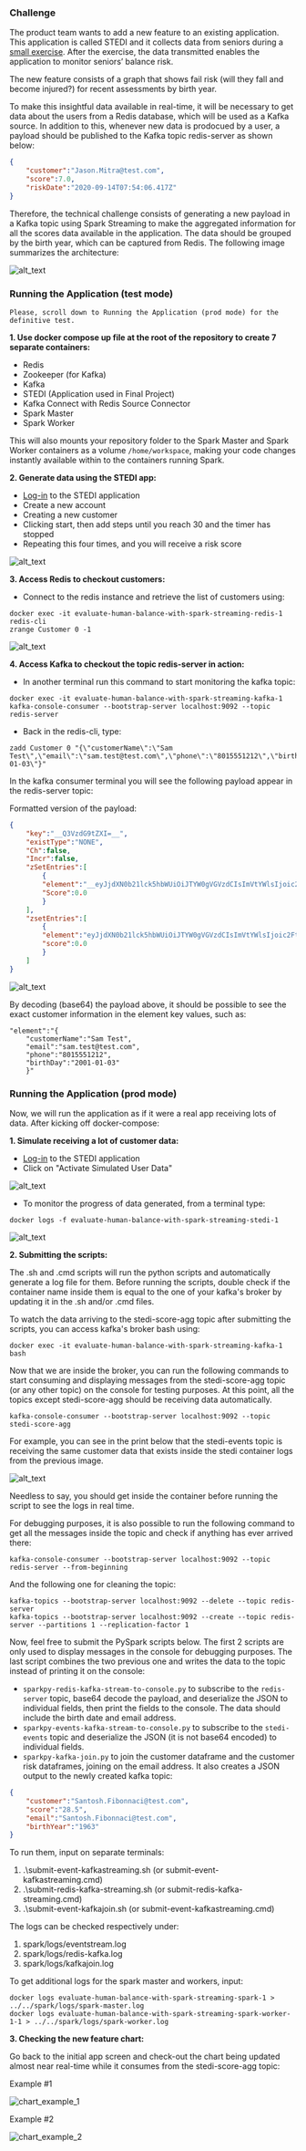 ### Challenge

The product team wants to add a new feature to an existing application. This application is called STEDI and it collects data from seniors during a [small exercise](https://youtu.be/XosjuXTCGeg). After the exercise, the data transmitted enables the application to monitor seniors’ balance risk. 

The new feature consists of a graph that shows fail risk (will they fall and become injured?) for recent assessments by birth year.

To make this insightful data available in real-time, it will be necessary to get data about the users from a Redis database, which will be used as a Kafka source. In addition to this, whenever new data is prodocued by a user, a payload should be published to the Kafka topic redis-server as shown below:

```json
{
    "customer":"Jason.Mitra@test.com",
    "score":7.0,
    "riskDate":"2020-09-14T07:54:06.417Z"
}
```

Therefore, the technical challenge consists of generating a new payload in a Kafka topic using Spark Streaming to make the aggregated information for all the scores data available in the application. The data should be grouped by the birth year, which can be captured from Redis. The following image summarizes the architecture:

![alt_text](./images/arch2.png "Architecture")

### Running the Application (test mode)

```Please, scroll down to Running the Application (prod mode) for the definitive test.```

**1. Use docker compose up file at the root of the repository to create 7 separate containers:**

- Redis
- Zookeeper (for Kafka)
- Kafka
- STEDI (Application used in Final Project)
- Kafka Connect with Redis Source Connector
- Spark Master
- Spark Worker

This will also mounts your repository folder to the Spark Master and Spark Worker containers as a volume  `/home/workspace`, making your code changes instantly available within to the containers running Spark.

**2. Generate data using the STEDI app:**

- [Log-in](http://localhost:4567) to the STEDI application 
- Create a new account
- Creating a new customer
- Clicking start, then add steps until you reach 30 and the timer has stopped
- Repeating this four times, and you will receive a risk score

![alt_text](./images/simulate_app.png "Simulate App")

**3. Access Redis to checkout customers:** 

- Connect to the redis instance and retrieve the list of customers using:

```
docker exec -it evaluate-human-balance-with-spark-streaming-redis-1 redis-cli
zrange Customer 0 -1
```

![alt_text](./images/redis-data-1.png "Redis Data")

**4. Access Kafka to checkout the topic redis-server in action:** 

- In another terminal run this command to start monitoring the kafka topic:

```
docker exec -it evaluate-human-balance-with-spark-streaming-kafka-1 kafka-console-consumer --bootstrap-server localhost:9092 --topic redis-server
```

- Back in the redis-cli, type: 

```
zadd Customer 0 "{\"customerName\":\"Sam Test\",\"email\":\"sam.test@test.com\",\"phone\":\"8015551212\",\"birthDay\":\"2001-01-03\"}"
```

In the kafka consumer terminal you will see the following payload appear in the redis-server topic:

Formatted version of the payload:
```json
{
    "key":"__Q3VzdG9tZXI=__",
    "existType":"NONE",
    "Ch":false,
    "Incr":false,
    "zSetEntries":[
        {
        "element":"__eyJjdXN0b21lck5hbWUiOiJTYW0gVGVzdCIsImVtYWlsIjoic2FtLnRlc3RAdGVzdC5jb20iLCJwaG9uZSI6IjgwMTU1NTEyMTIiLCJiaXJ0aERheSI6IjIwMDEtMDEtMDMifQ==__",
        "Score":0.0
        }
    ],
    "zsetEntries":[
        {
        "element":"eyJjdXN0b21lck5hbWUiOiJTYW0gVGVzdCIsImVtYWlsIjoic2FtLnRlc3RAdGVzdC5jb20iLCJwaG9uZSI6IjgwMTU1NTEyMTIiLCJiaXJ0aERheSI6IjIwMDEtMDEtMDMifQ==",
        "score":0.0
        }
    ]
}
```

![alt_text](./images/redis-server.png "Redis Server")

By decoding (base64) the payload above, it should be possible to see the exact customer information in the element key values, such as:

```
"element":"{
    "customerName":"Sam Test",
    "email":"sam.test@test.com",
    "phone":"8015551212",
    "birthDay":"2001-01-03"
    }"
```

### Running the Application (prod mode)

Now, we will run the application as if it were a real app receiving lots of data. After kicking off docker-compose:

**1. Simulate receiving a lot of customer data:**

- [Log-in](http://localhost:4567) to the STEDI application 
- Click on "Activate Simulated User Data"

![alt_text](./images/toggle_simulation.png "Toggle Simulation")

- To monitor the progress of data generated, from a terminal type: 

```
docker logs -f evaluate-human-balance-with-spark-streaming-stedi-1
```

![alt_text](./images/stedi-container-logs.png "Stedi Container Logs")

**2. Submitting the scripts:**

The .sh and .cmd scripts will run the python scripts and automatically generate a log file for them. Before running the scripts, double check if the container name inside them is equal to the one of your kafka's broker by updating it in the .sh and/or .cmd files. 

To watch the data arriving to the stedi-score-agg topic after submitting the scripts, you can access kafka's broker bash using:

```
docker exec -it evaluate-human-balance-with-spark-streaming-kafka-1 bash
```

Now that we are inside the broker, you can run the following commands to start consuming and displaying messages from the stedi-score-agg topic (or any other topic) on the console for testing purposes. At this point, all the topics except stedi-score-agg should be receiving data automatically.

```
kafka-console-consumer --bootstrap-server localhost:9092 --topic stedi-score-agg
```

For example, you can see in the print below that the stedi-events topic is receiving the same customer data that exists inside the stedi container logs from the previous image.

![alt_text](./images/stedi-events-topic.png "Stedi Events Topic")


Needless to say, you should get inside the container before running the script to see the logs in real time. 

For debugging purposes, it is also possible to run the following command to get all the messages inside the topic and check if anything has ever arrived there:

```
kafka-console-consumer --bootstrap-server localhost:9092 --topic redis-server --from-beginning
```

And the following one for cleaning the topic:
```
kafka-topics --bootstrap-server localhost:9092 --delete --topic redis-server
kafka-topics --bootstrap-server localhost:9092 --create --topic redis-server --partitions 1 --replication-factor 1

```

Now, feel free to submit the PySpark scripts below. The first 2 scripts are only used to display messages in the console for debugging purposes. The last script combines the two previous one and writes the data to the topic instead of printing it on the console:

 - `sparkpy-redis-kafka-stream-to-console.py` to subscribe to the `redis-server` topic, base64 decode the payload, and deserialize the JSON to individual fields, then print the fields to the console. The data should include the birth date and email address. 
- `sparkpy-events-kafka-stream-to-console.py` to subscribe to the `stedi-events` topic and deserialize the JSON (it is not base64 encoded) to individual fields. 
- `sparkpy-kafka-join.py` to join the customer dataframe and the customer risk dataframes, joining on the email address. It also creates a JSON output to the newly created kafka topic:

```json
{
    "customer":"Santosh.Fibonnaci@test.com",
    "score":"28.5",
    "email":"Santosh.Fibonnaci@test.com",
    "birthYear":"1963"
} 
```

To run them, input on separate terminals:

1. .\submit-event-kafkastreaming.sh (or submit-event-kafkastreaming.cmd)
2. .\submit-redis-kafka-streaming.sh (or submit-redis-kafka-streaming.cmd)
3. .\submit-event-kafkajoin.sh (or submit-event-kafkastreaming.cmd) 

The logs can be checked respectively under:
1. spark/logs/eventstream.log
2. spark/logs/redis-kafka.log
3. spark/logs/kafkajoin.log

To get additional logs for the spark master and workers, input:

```
docker logs evaluate-human-balance-with-spark-streaming-spark-1 > ../../spark/logs/spark-master.log
docker logs evaluate-human-balance-with-spark-streaming-spark-worker-1-1 > ../../spark/logs/spark-worker.log
```

**3. Checking the new feature chart:** 

Go back to the initial app screen and check-out the chart being updated almost near real-time while it consumes from the stedi-score-agg topic:

Example #1 

![chart_example_1](./images/chart1.png)

Example #2

![chart_example_2](./images/chart2.png)
